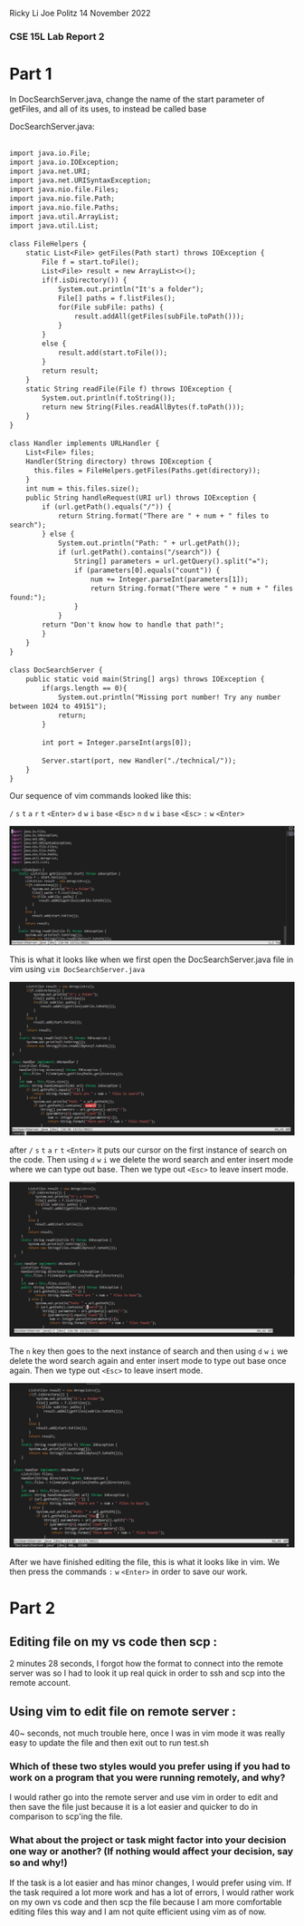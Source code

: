Ricky Li
Joe Politz
14 November 2022

### CSE 15L Lab Report 2

# Part 1

In DocSearchServer.java, change the name of the start parameter of getFiles, and all of its uses, to instead be called base

DocSearchServer.java:

```

import java.io.File;
import java.io.IOException;
import java.net.URI;
import java.net.URISyntaxException;
import java.nio.file.Files;
import java.nio.file.Path;
import java.nio.file.Paths;
import java.util.ArrayList;
import java.util.List;

class FileHelpers {
    static List<File> getFiles(Path start) throws IOException {
        File f = start.toFile();
        List<File> result = new ArrayList<>();
        if(f.isDirectory()) {
            System.out.println("It's a folder");
            File[] paths = f.listFiles();
            for(File subFile: paths) {
                result.addAll(getFiles(subFile.toPath()));
            }
        }
        else {
            result.add(start.toFile());
        }
        return result;
    }
    static String readFile(File f) throws IOException {
        System.out.println(f.toString());
        return new String(Files.readAllBytes(f.toPath()));
    }
}

class Handler implements URLHandler {
    List<File> files;
    Handler(String directory) throws IOException {
      this.files = FileHelpers.getFiles(Paths.get(directory));
    }
    int num = this.files.size();
    public String handleRequest(URI url) throws IOException {
        if (url.getPath().equals("/")) {
            return String.format("There are " + num + " files to search");
        } else {
            System.out.println("Path: " + url.getPath());
            if (url.getPath().contains("/search")) {
                String[] parameters = url.getQuery().split("=");
                if (parameters[0].equals("count")) {
                    num += Integer.parseInt(parameters[1]);
                    return String.format("There were " + num + " files found:");
                }
            }
        return "Don't know how to handle that path!";
        }
    }
}

class DocSearchServer {
    public static void main(String[] args) throws IOException {
        if(args.length == 0){
            System.out.println("Missing port number! Try any number between 1024 to 49151");
            return;
        }

        int port = Integer.parseInt(args[0]);

        Server.start(port, new Handler("./technical/"));
    }
}

```

Our sequence of vim commands looked like this:

`/` `s` `t` `a` `r` `t` `<Enter>` `d` `w` `i` `base` `<Esc>` `n` `d` `w` `i` `base` `<Esc>` `:` `w` `<Enter>`
  
![My Image](sc-lab-report4-2.JPG)

This is what it looks like when we first open the DocSearchServer.java file in vim using `vim DocSearchServer.java`
  
![My Image](sc-lab-report4.JPG)

after `/` `s` `t` `a` `r` `t` `<Enter>` it puts our cursor on the first instance of search on the code. Then using `d` `w` `i` we delete the word search and enter insert mode where we can type out base. Then we type out `<Esc>` to leave insert mode.
  
![My Image](sc-lab-report4-3.JPG)

The `n` key then goes to the next instance of search and then using `d` `w` `i` we delete the word search again and enter insert mode to type out base once again. Then we type out `<Esc>` to leave insert mode.
  
![My Image](sc-lab-report4-4.JPG)

After we have finished editing the file, this is what it looks like in vim. We then press the commands `:` `w` `<Enter>` in order to save our work.


# Part 2

## Editing file on my vs code then scp : 


2 minutes 28 seconds, I forgot how the format to connect into the remote server was so I had to look it up real quick in order to ssh and scp into the remote account.


## Using vim to edit file on remote server : 


40~ seconds, not much trouble here, once I was in vim mode it was really easy to update the file and then exit out to run test.sh




### Which of these two styles would you prefer using if you had to work on a program that you were running remotely, and why? 

I would rather go into the remote server and use vim in order to edit and then save the file just because it is a lot easier and quicker to do in comparison to scp'ing the file.

### What about the project or task might factor into your decision one way or another? (If nothing would affect your decision, say so and why!)

If the task is a lot easier and has minor changes, I would prefer using vim. If the task required a lot more work and has a lot of errors, I would rather work on my own vs code and then scp the file because I am more comfortable editing files this way and I am not quite efficient using vim as of now.


  
